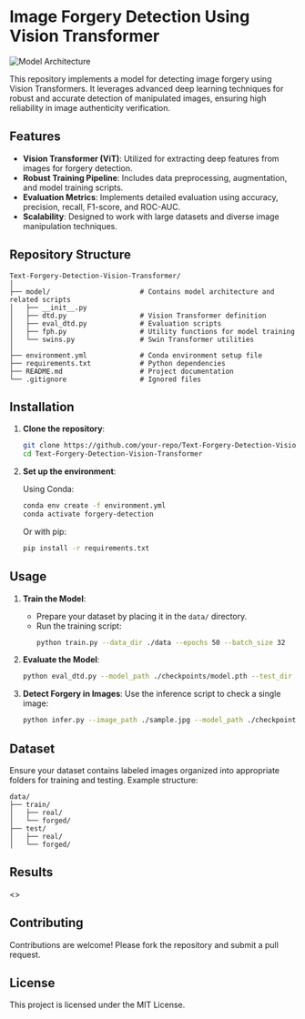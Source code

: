 # Image Forgery Detection Using Vision Transformer

![Model Architecture](https://github.com/user-attachments/assets/90a6dcf3-5d03-462a-917a-94dd263cd815)

This repository implements a model for detecting image forgery using Vision Transformers. It leverages advanced deep learning techniques for robust and accurate detection of manipulated images, ensuring high reliability in image authenticity verification.

## Features

- **Vision Transformer (ViT)**: Utilized for extracting deep features from images for forgery detection.
- **Robust Training Pipeline**: Includes data preprocessing, augmentation, and model training scripts.
- **Evaluation Metrics**: Implements detailed evaluation using accuracy, precision, recall, F1-score, and ROC-AUC.
- **Scalability**: Designed to work with large datasets and diverse image manipulation techniques.

## Repository Structure

```
Text-Forgery-Detection-Vision-Transformer/
│
├── model/                      # Contains model architecture and related scripts
│   ├── __init__.py
│   ├── dtd.py                  # Vision Transformer definition
│   ├── eval_dtd.py             # Evaluation scripts
│   ├── fph.py                  # Utility functions for model training
│   └── swins.py                # Swin Transformer utilities
│
├── environment.yml             # Conda environment setup file
├── requirements.txt            # Python dependencies
├── README.md                   # Project documentation
└── .gitignore                  # Ignored files
```

## Installation

1. **Clone the repository**:

   ```bash
   git clone https://github.com/your-repo/Text-Forgery-Detection-Vision-Transformer.git
   cd Text-Forgery-Detection-Vision-Transformer
   ```

2. **Set up the environment**:

   Using Conda:
   ```bash
   conda env create -f environment.yml
   conda activate forgery-detection
   ```

   Or with pip:
   ```bash
   pip install -r requirements.txt
   ```

## Usage

1. **Train the Model**:
   - Prepare your dataset by placing it in the `data/` directory.
   - Run the training script:
     ```bash
     python train.py --data_dir ./data --epochs 50 --batch_size 32
     ```

2. **Evaluate the Model**:
   ```bash
   python eval_dtd.py --model_path ./checkpoints/model.pth --test_dir ./data/test
   ```

3. **Detect Forgery in Images**:
   Use the inference script to check a single image:
   ```bash
   python infer.py --image_path ./sample.jpg --model_path ./checkpoints/model.pth
   ```

## Dataset

Ensure your dataset contains labeled images organized into appropriate folders for training and testing. Example structure:

```
data/
├── train/
│   ├── real/
│   └── forged/
├── test/
│   ├── real/
│   └── forged/
```

## Results

<>

## Contributing

Contributions are welcome! Please fork the repository and submit a pull request.

## License

This project is licensed under the MIT License.
